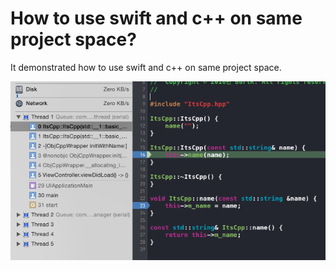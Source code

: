 # How to use swift and c++ on same project space?

It demonstrated how to use swift and c++ on same project space.

![](debug_cpp.png)
